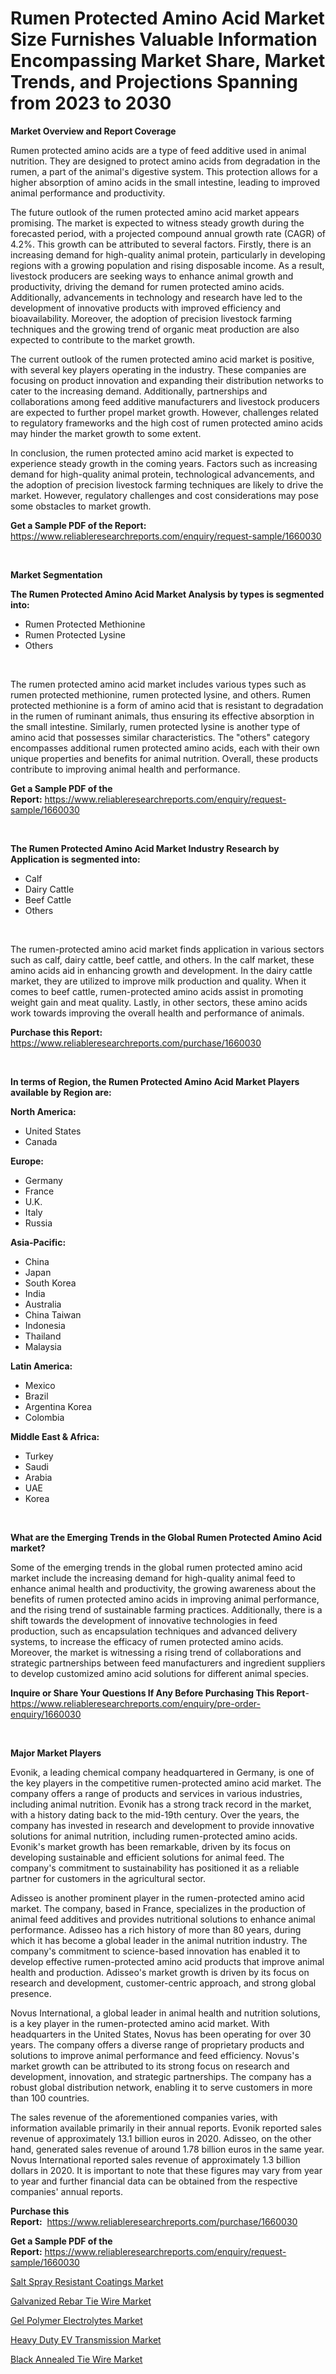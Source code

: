 <p><h1>Rumen Protected Amino Acid Market Size Furnishes Valuable Information Encompassing Market Share, Market Trends, and Projections Spanning from 2023 to 2030</h1></p><p><strong>Market Overview and Report Coverage</strong></p>
<p><p>Rumen protected amino acids are a type of feed additive used in animal nutrition. They are designed to protect amino acids from degradation in the rumen, a part of the animal's digestive system. This protection allows for a higher absorption of amino acids in the small intestine, leading to improved animal performance and productivity.</p><p>The future outlook of the rumen protected amino acid market appears promising. The market is expected to witness steady growth during the forecasted period, with a projected compound annual growth rate (CAGR) of 4.2%. This growth can be attributed to several factors. Firstly, there is an increasing demand for high-quality animal protein, particularly in developing regions with a growing population and rising disposable income. As a result, livestock producers are seeking ways to enhance animal growth and productivity, driving the demand for rumen protected amino acids. Additionally, advancements in technology and research have led to the development of innovative products with improved efficiency and bioavailability. Moreover, the adoption of precision livestock farming techniques and the growing trend of organic meat production are also expected to contribute to the market growth.</p><p>The current outlook of the rumen protected amino acid market is positive, with several key players operating in the industry. These companies are focusing on product innovation and expanding their distribution networks to cater to the increasing demand. Additionally, partnerships and collaborations among feed additive manufacturers and livestock producers are expected to further propel market growth. However, challenges related to regulatory frameworks and the high cost of rumen protected amino acids may hinder the market growth to some extent.</p><p>In conclusion, the rumen protected amino acid market is expected to experience steady growth in the coming years. Factors such as increasing demand for high-quality animal protein, technological advancements, and the adoption of precision livestock farming techniques are likely to drive the market. However, regulatory challenges and cost considerations may pose some obstacles to market growth.</p></p>
<p><strong>Get a Sample PDF of the Report:</strong> <a href="https://www.reliableresearchreports.com/enquiry/request-sample/1660030">https://www.reliableresearchreports.com/enquiry/request-sample/1660030</a></p>
<p>&nbsp;</p>
<p><strong>Market Segmentation</strong></p>
<p><strong>The Rumen Protected Amino Acid Market Analysis by types is segmented into:</strong></p>
<p><ul><li>Rumen Protected Methionine</li><li>Rumen Protected Lysine</li><li>Others</li></ul></p>
<p>&nbsp;</p>
<p><p>The rumen protected amino acid market includes various types such as rumen protected methionine, rumen protected lysine, and others. Rumen protected methionine is a form of amino acid that is resistant to degradation in the rumen of ruminant animals, thus ensuring its effective absorption in the small intestine. Similarly, rumen protected lysine is another type of amino acid that possesses similar characteristics. The "others" category encompasses additional rumen protected amino acids, each with their own unique properties and benefits for animal nutrition. Overall, these products contribute to improving animal health and performance.</p></p>
<p><strong>Get a Sample PDF of the Report:</strong>&nbsp;<a href="https://www.reliableresearchreports.com/enquiry/request-sample/1660030">https://www.reliableresearchreports.com/enquiry/request-sample/1660030</a></p>
<p>&nbsp;</p>
<p><strong>The Rumen Protected Amino Acid Market Industry Research by Application is segmented into:</strong></p>
<p><ul><li>Calf</li><li>Dairy Cattle</li><li>Beef Cattle</li><li>Others</li></ul></p>
<p>&nbsp;</p>
<p><p>The rumen-protected amino acid market finds application in various sectors such as calf, dairy cattle, beef cattle, and others. In the calf market, these amino acids aid in enhancing growth and development. In the dairy cattle market, they are utilized to improve milk production and quality. When it comes to beef cattle, rumen-protected amino acids assist in promoting weight gain and meat quality. Lastly, in other sectors, these amino acids work towards improving the overall health and performance of animals.</p></p>
<p><strong>Purchase this Report:</strong>&nbsp; <a href="https://www.reliableresearchreports.com/purchase/1660030">https://www.reliableresearchreports.com/purchase/1660030</a></p>
<p>&nbsp;</p>
<p><strong>In terms of Region, the Rumen Protected Amino Acid Market Players available by Region are:</strong></p>
<p>
    <p> <strong> North America: </strong>
        <ul>
            <li>United States</li>
            <li>Canada</li>
        </ul>
        </p> 
    <p> <strong> Europe: </strong>
        <ul>
            <li>Germany</li>
            <li>France</li>
            <li>U.K.</li>
            <li>Italy</li>
            <li>Russia</li>
        </ul>
        </p> 
    <p> <strong> Asia-Pacific: </strong>
        <ul>
            <li>China</li>
            <li>Japan</li>
            <li>South Korea</li>
            <li>India</li>
            <li>Australia</li>
            <li>China Taiwan</li>
            <li>Indonesia</li>
            <li>Thailand</li>
            <li>Malaysia</li>
        </ul>
        </p> 
    <p> <strong> Latin America: </strong>
        <ul>
            <li>Mexico</li>
            <li>Brazil</li>
            <li>Argentina Korea</li>
            <li>Colombia</li>
        </ul>
        </p> 
    <p> <strong> Middle East & Africa: </strong>
        <ul>
            <li>Turkey</li>
            <li>Saudi</li>
            <li>Arabia</li>
            <li>UAE</li>
            <li>Korea</li>
        </ul>
    </p>
    </p>
<p>&nbsp;</p>
<p><strong>What are the Emerging Trends in the Global Rumen Protected Amino Acid market?</strong></p>
<p><p>Some of the emerging trends in the global rumen protected amino acid market include the increasing demand for high-quality animal feed to enhance animal health and productivity, the growing awareness about the benefits of rumen protected amino acids in improving animal performance, and the rising trend of sustainable farming practices. Additionally, there is a shift towards the development of innovative technologies in feed production, such as encapsulation techniques and advanced delivery systems, to increase the efficacy of rumen protected amino acids. Moreover, the market is witnessing a rising trend of collaborations and strategic partnerships between feed manufacturers and ingredient suppliers to develop customized amino acid solutions for different animal species.</p></p>
<p><strong>Inquire or Share Your Questions If Any Before Purchasing This Report</strong>- <a href="https://www.reliableresearchreports.com/enquiry/pre-order-enquiry/1660030">https://www.reliableresearchreports.com/enquiry/pre-order-enquiry/1660030</a></p>
<p>&nbsp;</p>
<p><strong>Major Market Players</strong></p>
<p><p>Evonik, a leading chemical company headquartered in Germany, is one of the key players in the competitive rumen-protected amino acid market. The company offers a range of products and services in various industries, including animal nutrition. Evonik has a strong track record in the market, with a history dating back to the mid-19th century. Over the years, the company has invested in research and development to provide innovative solutions for animal nutrition, including rumen-protected amino acids. Evonik's market growth has been remarkable, driven by its focus on developing sustainable and efficient solutions for animal feed. The company's commitment to sustainability has positioned it as a reliable partner for customers in the agricultural sector.</p><p>Adisseo is another prominent player in the rumen-protected amino acid market. The company, based in France, specializes in the production of animal feed additives and provides nutritional solutions to enhance animal performance. Adisseo has a rich history of more than 80 years, during which it has become a global leader in the animal nutrition industry. The company's commitment to science-based innovation has enabled it to develop effective rumen-protected amino acid products that improve animal health and production. Adisseo's market growth is driven by its focus on research and development, customer-centric approach, and strong global presence.</p><p>Novus International, a global leader in animal health and nutrition solutions, is a key player in the rumen-protected amino acid market. With headquarters in the United States, Novus has been operating for over 30 years. The company offers a diverse range of proprietary products and solutions to improve animal performance and feed efficiency. Novus's market growth can be attributed to its strong focus on research and development, innovation, and strategic partnerships. The company has a robust global distribution network, enabling it to serve customers in more than 100 countries.</p><p>The sales revenue of the aforementioned companies varies, with information available primarily in their annual reports. Evonik reported sales revenue of approximately 13.1 billion euros in 2020. Adisseo, on the other hand, generated sales revenue of around 1.78 billion euros in the same year. Novus International reported sales revenue of approximately 1.3 billion dollars in 2020. It is important to note that these figures may vary from year to year and further financial data can be obtained from the respective companies' annual reports.</p></p>
<p><strong>Purchase this Report:</strong>&nbsp;&nbsp;<a href="https://www.reliableresearchreports.com/purchase/1660030">https://www.reliableresearchreports.com/purchase/1660030</a></p>
<p></p>
<p><strong>Get a Sample PDF of the Report:</strong>&nbsp;<a href="https://www.reliableresearchreports.com/enquiry/request-sample/1660030">https://www.reliableresearchreports.com/enquiry/request-sample/1660030</a></p>
<p><p><a href="https://medium.com/@reportprime05/salt-spray-resistant-coatings-market-comprehensive-assessment-by-type-application-and-geography-a00c3418c43a">Salt Spray Resistant Coatings Market</a></p><p><a href="https://www.linkedin.com/pulse/galvanized-rebar-tie-wire-market-research-report-provides-yrcie/">Galvanized Rebar Tie Wire Market</a></p><p><a href="https://medium.com/@reportprime04/gel-polymer-electrolytes-market-insights-into-market-cagr-market-trends-and-growth-strategies-b3d958510007">Gel Polymer Electrolytes Market</a></p><p><a href="https://github.com/abbypearson7765/Market-Research-Report-List-1/blob/main/heavy-duty-ev-transmission-market.md">Heavy Duty EV Transmission Market</a></p><p><a href="https://www.linkedin.com/pulse/black-annealed-tie-wire-market-challenges-opportunities-2u7me/">Black Annealed Tie Wire Market</a></p></p>
